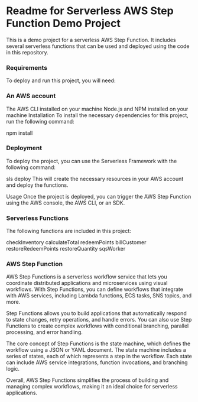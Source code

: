 # Readme for Serverless AWS Step Function Demo Project

This is a demo project for a serverless AWS Step Function. It includes several serverless functions that can be used and deployed using the code in this repository.

### Requirements
To deploy and run this project, you will need:

### An AWS account
The AWS CLI installed on your machine
Node.js and NPM installed on your machine
Installation
To install the necessary dependencies for this project, run the following command:

npm install
### Deployment
To deploy the project, you can use the Serverless Framework with the following command:

sls deploy
This will create the necessary resources in your AWS account and deploy the functions.

Usage
Once the project is deployed, you can trigger the AWS Step Function using the AWS console, the AWS CLI, or an SDK.

### Serverless Functions
The following functions are included in this project:

checkInventory
calculateTotal
redeemPoints
billCustomer
restoreRedeemPoints
restoreQuantity
sqsWorker


### AWS Step Function
AWS Step Functions is a serverless workflow service that lets you coordinate distributed applications and microservices using visual workflows. With Step Functions, you can define workflows that integrate with AWS services, including Lambda functions, ECS tasks, SNS topics, and more.

Step Functions allows you to build applications that automatically respond to state changes, retry operations, and handle errors. You can also use Step Functions to create complex workflows with conditional branching, parallel processing, and error handling.

The core concept of Step Functions is the state machine, which defines the workflow using a JSON or YAML document. The state machine includes a series of states, each of which represents a step in the workflow. Each state can include AWS service integrations, function invocations, and branching logic.

Overall, AWS Step Functions simplifies the process of building and managing complex workflows, making it an ideal choice for serverless applications.